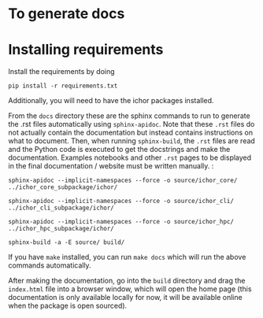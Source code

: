 # To generate docs

# Installing requirements

Install the requirements by doing 

```
pip install -r requirements.txt
```

Additionally, you will need to have the ichor packages installed. 

From the `docs` directory these are the sphinx commands to run to generate the .rst files automatically using `sphinx-apidoc`. Note that these `.rst` files do not actually contain the documentation but instead contains instructions on what to document. Then, when running `sphinx-build`, the `.rst` files are read and the Python code is executed to get the docstrings and make the documentation. Examples notebooks and other `.rst` pages to be displayed in the final documentation / website must be written manually.
:

```
sphinx-apidoc --implicit-namespaces --force -o source/ichor_core/ ../ichor_core_subpackage/ichor/

sphinx-apidoc --implicit-namespaces --force -o source/ichor_cli/ ../ichor_cli_subpackage/ichor/

sphinx-apidoc --implicit-namespaces --force -o source/ichor_hpc/ ../ichor_hpc_subpackage/ichor/

sphinx-build -a -E source/ build/
```

If you have `make` installed, you can run `make docs` which will run the
above commands automatically.

After making the documentation, go into the `build` directory and drag the `index.html` file into a browser window, which will open the home page (this documentation is only available locally for now, it will be available online when the package is open sourced).
